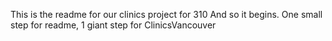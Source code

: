 This is the readme for our clinics project for 310
And so it begins. One small step for readme, 1 giant step for ClinicsVancouver
